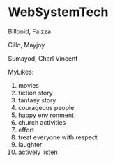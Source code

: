 # WebSystemTech

Billonid, Faizza

Cillo, Mayjoy 

Sumayod, Charl Vincent


MyLikes:

1. movies
2. fiction story
3. fantasy story
4. courageous people
5. happy environment
6. church activities 
7. effort
8. treat everyone with respect
9. laughter
10. actively listen
